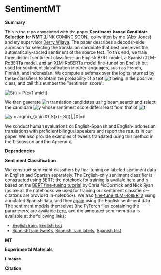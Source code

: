 # SentimentMT

**Summary**

This is the repo associated with the paper **Sentiment-based Candidate Selection for NMT** (LINK COMING SOON), co-written by me (Alex Jones) and my supervisor [Derry Wijaya](https://derrywijaya.github.io/web/). The paper describes a decoder-side approach for selecting the translation candidate that best preserves the automatically-socred sentiment of the source text. To this end, we train three distinct sentiment classifiers: an English BERT model, a Spanish XLM-RoBERTa model, and an XLM-RoBERTa model fine-tuned on English but used for sentiment classification in other languages, such as French, Finnish, and Indonesian. We compute a softmax over the logits returned by these classifiers to obtain the probability of a text <img src="https://latex.codecogs.com/svg.image?t" title="t" /> being in the positive class, and call this number the "sentiment score":

<img src="https://latex.codecogs.com/svg.image?S(t)&space;=&space;P(c=1&space;\mid&space;t)" title="S(t) = P(c=1 \mid t)" />

We then generate <img src="https://latex.codecogs.com/svg.image?n" title="n" /> translation candidates using beam search and select the candidate <img src="https://latex.codecogs.com/svg.image?y" title="y" /> whose sentiment score differs least from that of <img src="https://latex.codecogs.com/svg.image?t" title="t" />:

<img src="https://latex.codecogs.com/svg.image?y&space;=&space;argmin_{x&space;\in&space;X}|S(x)&space;-&space;S(t)|,&space;|X|=n" title="y = argmin_{x \in X}|S(x) - S(t)|, |X|=n" />

We conduct human evaluations on English-Spanish and English-Indonesian translations with proficient bilingual speakers and report the results in our paper. We also provide examples of tweets translated using this method in the Discussion and the Appendix. 

**Dependencies**

**Sentiment Classification**

We construct sentiment classifiers by fine-tuning on labeled sentiment data in English and Spanish separately. The English-only sentiment classifier is constructed using BERT; the notebook for training is availale [here](https://github.com/AlexJonesNLP/SentimentMT/blob/main/Sentiment%20Classifier%20Notebooks/English_sentiment_notebook.py) and is based on the [BERT fine-tuning tutorial](https://mccormickml.com/2019/07/22/BERT-fine-tuning/) by Chris McCormick and Nick Ryan (as are all the notebooks we used for training our sentiment classifiers—citations are provided in-notebook). We also [fine-tune XLM-RoBERTa](https://github.com/AlexJonesNLP/SentimentMT/blob/main/Sentiment%20Classifier%20Notebooks/Spanish_sentiment_notebook.py) using annotated Spanish data, and then [again](https://github.com/AlexJonesNLP/SentimentMT/blob/main/Sentiment%20Classifier%20Notebooks/Multilingual_sentiment_notebook.py) using the English sentiment data. The sentiment models themselves (the PyTorch files containing the parameters) are available [here](https://github.com/AlexJonesNLP/SentimentMT/blob/main/Sentiment%20Models%20(Download%20Links)/Sentiment%20Models%20(Links%20to%20Downloadable%20PyTorch%20Files).rtf), and the annotated sentiment data is available at the following links:

* [English train](https://github.com/AlexJonesNLP/SentimentMT/blob/main/Data%20and%20Reference%20Materials/Sentiment%20Train%20Data/English_train.rtf), [English test](https://github.com/AlexJonesNLP/SentimentMT/blob/main/Data%20and%20Reference%20Materials/Sentiment%20Test%20Data/English_test.csv)
* [Spanish train tweets](https://github.com/AlexJonesNLP/SentimentMT/blob/main/Data%20and%20Reference%20Materials/Sentiment%20Train%20Data/Spanish_train_tweets.rtf), [Spanish train labels](https://github.com/AlexJonesNLP/SentimentMT/blob/main/Data%20and%20Reference%20Materials/Sentiment%20Train%20Data/Spanish_train_sentiments.csv), [Spanish test](https://github.com/AlexJonesNLP/SentimentMT/blob/main/Data%20and%20Reference%20Materials/Sentiment%20Test%20Data/Spanish_test.csv)

**MT**

**Experimental Materials**

**License**

**Citation**
